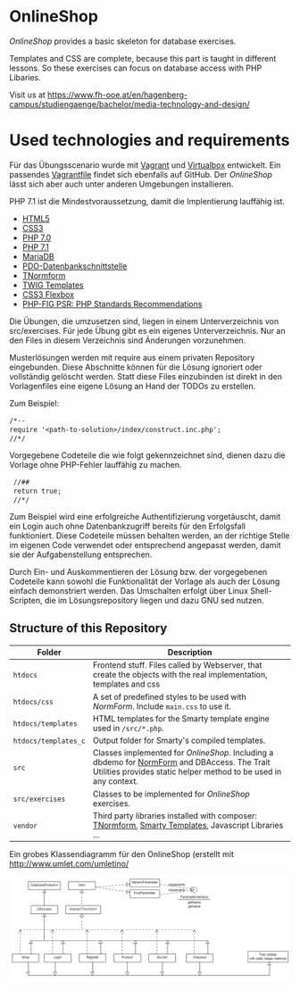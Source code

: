 ﻿# OnlineShop
*OnlineShop* provides a basic skeleton for database exercises.

Templates and CSS are complete, because this part is taught in different lessons. So these exercises can focus on
database access with PHP Libaries.

Visit us at https://www.fh-ooe.at/en/hagenberg-campus/studiengaenge/bachelor/media-technology-and-design/

# Used technologies and requirements

Für das Übungsscenario wurde mit [Vagrant](https://www.vagrantup.com/) und [Virtualbox](https://www.virtualbox.org/) entwickelt. 
Ein passendes [Vagrantfile](https://github.com/Digital-Media/hgb-phpdev-base) findet sich ebenfalls auf GitHub.
Der *OnlineShop* lässt sich aber auch unter anderen Umgebungen installieren.

PHP 7.1 ist die Mindestvoraussetzung, damit die Implentierung lauffähig ist.

* [HTML5](https://www.w3.org/TR/html5/)
* [CSS3](https://www.w3.org/Style/CSS/specs)
* [PHP 7.0](http://php.net/manual/en/migration70.new-features.php)
* [PHP 7.1](http://php.net/manual/en/migration71.new-features.php)
* [MariaDB](https://mariadb.org/)
* [PDO-Datenbankschnittstelle](http://php.net/manual/en/book.pdo.php)
* [TNormform](https://github.com/Digital-Media/normform)
* [TWIG Templates](https://twig.symfony.com/)
* [CSS3 Flexbox](https://www.w3.org/TR/css-flexbox-1/)
* [PHP-FIG PSR: PHP Standards Recommendations](https://www.php-fig.org/psr/)


Die Übungen, die umzusetzen sind, liegen in einem Unterverzeichnis von src/exercises. 
Für jede Übung gibt es ein eigenes Unterverzeichnis. Nur an den Files in diesem Verzeichnis sind Änderungen vorzunehmen.

Musterlösungen werden mit require aus einem privaten Repository eingebunden.
Diese Abschnitte können für die Lösung ignoriert oder vollständig gelöscht werden.
Statt diese Files einzubinden ist direkt in den Vorlagenfiles eine eigene Lösung an Hand der TODOs zu erstellen.

Zum Beispiel:  
    
    /*--
    require '<path-to-solution>/index/construct.inc.php';
    //*/

Vorgegebene Codeteile die wie folgt gekennzeichnet sind, dienen dazu die Vorlage ohne PHP-Fehler lauffähig zu machen.
     
     //##
     return true;
     //*/
     
Zum Beispiel wird eine erfolgreiche Authentifizierung vorgetäuscht, damit ein Login auch ohne Datenbankzugriff bereits für
den Erfolgsfall funktioniert. Diese Codeteile müssen behalten werden, an der richtige Stelle im eigenen Code verwendet
oder entsprechend angepasst werden, damit sie der Aufgabenstellung entsprechen.

Durch Ein- und Auskommentieren der Lösung bzw. der vorgegebenen Codeteile kann sowohl die Funktionalität der 
Vorlage als auch der Lösung einfach demonstriert werden. 
Das Umschalten erfolgt über Linux Shell-Scripten, die im Lösungsrepository liegen und dazu GNU sed nutzen. 


## Structure of this Repository

Folder | Description
--- | ---
``htdocs`` |Frontend stuff. Files called by Webserver, that create the objects with the real implementation, templates and css
``htdocs/css`` | A set of predefined styles to be used with *NormForm*. Include ``main.css`` to use it.
``htdocs/templates`` | HTML templates for the Smarty template engine used in ``/src/*.php``.
``htdocs/templates_c`` | Output folder for Smarty's compiled templates.
``src`` | Classes implemented for *OnlineShop*. Including a dbdemo for [NormForm](https://github.com/Digital-Media/normform) and DBAccess.  The Trait Utilities provides static helper method to be used in any context.
``src/exercises`` | Classes to be implemented for *OnlineShop* exercises.
``vendor`` | Third party libraries installed with composer: [TNormform](https://github.com/Digital-Media/normform), [Smarty Templates](http://www.smarty.net/), Javascript Libraries ...

Ein grobes Klassendiagramm für den OnlineShop (erstellt mit http://www.umlet.com/umletino/

![OnlineShop Klassendiagramm](src/KlassenDiagrammOnlineShop.png "OnlineShop Klassendiagramm")
